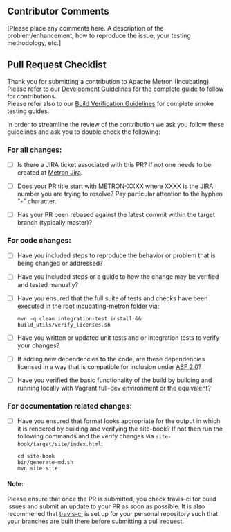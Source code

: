 ## Contributor Comments
[Please place any comments here.  A description of the problem/enhancement, how to reproduce the issue, your testing methodology, etc.]


## Pull Request Checklist

Thank you for submitting a contribution to Apache Metron (Incubating).  
Please refer to our [Development Guidelines](https://cwiki.apache.org/confluence/pages/viewpage.action?pageId=61332235) for the complete guide to follow for contributions.  
Please refer also to our [Build Verification Guidelines](https://cwiki.apache.org/confluence/display/METRON/Verifying+Builds?show-miniview) for complete smoke testing guides.  


In order to streamline the review of the contribution we ask you follow these guidelines and ask you to double check the following:

### For all changes:
- [ ] Is there a JIRA ticket associated with this PR? If not one needs to be created at [Metron Jira](https://issues.apache.org/jira/browse/METRON/?selectedTab=com.atlassian.jira.jira-projects-plugin:summary-panel). 
- [ ] Does your PR title start with METRON-XXXX where XXXX is the JIRA number you are trying to resolve? Pay particular attention to the hyphen "-" character.
- [ ] Has your PR been rebased against the latest commit within the target branch (typically master)?


### For code changes:
- [ ] Have you included steps to reproduce the behavior or problem that is being changed or addressed?
- [ ] Have you included steps or a guide to how the change may be verified and tested manually?
- [ ] Have you ensured that the full suite of tests and checks have been executed in the root incubating-metron folder via:
  ```
  mvn -q clean integration-test install && build_utils/verify_licenses.sh 
  ```

- [ ] Have you written or updated unit tests and or integration tests to verify your changes?
- [ ] If adding new dependencies to the code, are these dependencies licensed in a way that is compatible for inclusion under [ASF 2.0](http://www.apache.org/legal/resolved.html#category-a)? 
- [ ] Have you verified the basic functionality of the build by building and running locally with Vagrant full-dev environment or the equivalent?

### For documentation related changes:
- [ ] Have you ensured that format looks appropriate for the output in which it is rendered by building and verifying the site-book? If not then run the following commands and the verify changes via `site-book/target/site/index.html`:

  ```
  cd site-book
  bin/generate-md.sh
  mvn site:site
  ```

#### Note:
Please ensure that once the PR is submitted, you check travis-ci for build issues and submit an update to your PR as soon as possible.
It is also recommened that [travis-ci](https://travis-ci.org) is set up for your personal repository such that your branches are built there before submitting a pull request.

